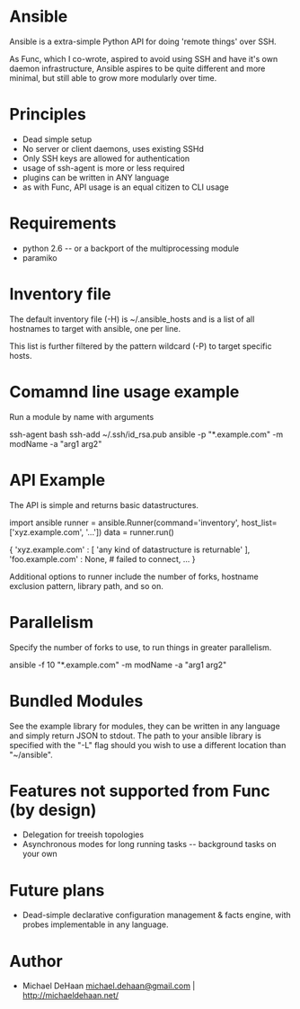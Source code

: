 Ansible
=======

Ansible is a extra-simple Python API for doing 'remote things' over SSH.  

As Func, which I co-wrote, aspired to avoid using SSH and have it's own daemon infrastructure, Ansible aspires to be quite different and more minimal, but still able to grow more modularly over time. 

Principles
==========

* Dead simple setup
* No server or client daemons, uses existing SSHd
* Only SSH keys are allowed for authentication
* usage of ssh-agent is more or less required
* plugins can be written in ANY language
* as with Func, API usage is an equal citizen to CLI usage

Requirements
============

* python 2.6 -- or a backport of the multiprocessing module
* paramiko

Inventory file
==============

The default inventory file (-H) is ~/.ansible_hosts and is a list
of all hostnames to target with ansible, one per line.  

This list is further filtered by the pattern wildcard (-P) to target
specific hosts.

Comamnd line usage example
==========================

Run a module by name with arguments

ssh-agent bash
ssh-add ~/.ssh/id_rsa.pub
ansible -p "*.example.com" -m modName -a "arg1 arg2"

API Example
===========

The API is simple and returns basic datastructures.

import ansible
runner = ansible.Runner(command='inventory', host_list=['xyz.example.com', '...'])
data = runner.run()

{
    'xyz.example.com' : [ 'any kind of datastructure is returnable' ],
    'foo.example.com' : None, # failed to connect,
    ...
}

Additional options to runner include the number of forks, hostname
exclusion pattern, library path, and so on.

Parallelism
===========

Specify the number of forks to use, to run things in greater parallelism.

ansible -f 10 "*.example.com" -m modName -a "arg1 arg2"

Bundled Modules
===============

See the example library for modules, they can be written in any language
and simply return JSON to stdout.  The path to your ansible library is
specified with the "-L" flag should you wish to use a different location
than "~/ansible".

Features not supported from Func (by design)
============================================

* Delegation for treeish topologies
* Asynchronous modes for long running tasks -- background tasks on your own

Future plans
============

* Dead-simple declarative configuration management & facts engine, with
  probes implementable in any language.

Author
======

* Michael DeHaan <michael.dehaan@gmail.com> | http://michaeldehaan.net/
